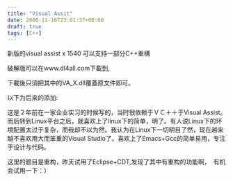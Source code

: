 ```yaml
---
title: "Visual Assit"
date: 2006-11-16T23:01:37+08:00
draft: true
tags: [C++]
---
```


新版的visual assist x 1540 可以支持一部分C++重構

破解版可以在www.dl4all.com下載到,

下載後只須把其中的VA_X.dll覆蓋原文件即可。

以下为后来的添加: 

这是２年前在一家企业实习的时候写的，当时很依赖于ＶＣ＋＋于Visual Assist。而后转到Linux平台之后，就喜欢上了linux下的简单，明了。有人说Linux下的环境配置太过于复杂，而我却不以为然。我认为在Linux下一切明目了然，现在越来越不喜欢用大而笨重的Visual Studio了。喜欢上了Emacs+Gcc的简单易用，专注于设计与代码。

这里的题目是重构，昨天试用了Eclipse+CDT,发现了其中有重构的功能啊，　有机会试用一下：）
